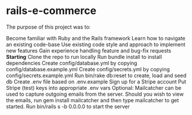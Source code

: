# rails-e-commerce
The purpose of this project was to:

Become familiar with Ruby and the Rails framework
Learn how to navigate an existing code-base
Use existing code style and approach to implement new features
Gain experience handling feature and bug-fix requests
**Starting**
Clone the repo to run locally
Run bundle install to install dependencies
Create config/database.yml by copying config/database.example.yml
Create config/secrets.yml by copying config/secrets.example.yml
Run bin/rake db:reset to create, load and seed db
Create .env file based on .env.example
Sign up for a Stripe account
Put Stripe (test) keys into appropriate .env vars
Optional: Mailcatcher can be used to capture outgoing emails from the server. Should you wish to view the emails, run gem install mailcatcher and then type mailcatcher to get started.
Run bin/rails s -b 0.0.0.0 to start the server
